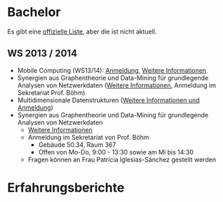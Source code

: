 Bachelor
=========

Es gibt eine [offizielle Liste](https://www.informatik.kit.edu/924.php),
aber die ist nicht aktuell.

WS 2013 / 2014
--------------
* Mobile Computing (WS13/14): [Anmeldung](https://docs.google.com/spreadsheet/viewform?fromEmail=true&formkey=dGRKV0daSDhSVUxjNmJGUFV6Ujk2eWc6MA), [Weitere Informationen](https://studium.kit.edu/sites/vab/0xD08884CB167F944197B607F015B2EC69/Start/Homepage.aspx)
* Synergien aus Graphentheorie und Data-Mining für grundlegende Analysen von Netzwerkdaten ([Weitere Informationen](http://dbis.ipd.uni-karlsruhe.de/download/Seminar_WS13_14.pdf), Anmeldung im Sekretariat Prof. Böhm)
* Multidimensionale Datenstrukturen ([Weitere Informationen und Anmeldung](http://geom.ibds.kit.edu/index.php?id=1373462723))
* Synergien aus Graphentheorie und Data-Mining für grundlegende Analysen von Netzwerkdaten
  * [Weitere Informationen](http://dbis.ipd.uni-karlsruhe.de/download/Seminar_WS13_14.pdf)
  * Anmeldung im Sekretariat von Prof. Böhm
     * Gebäude 50.34, Raum 367 
     * Offen von Mo-Do, 9:00 - 13:30 sowie am Mi bis 14:30
  * Fragen können an Frau Patricia Iglesias-Sánchez gestellt werden

Erfahrungsberichte
==================

